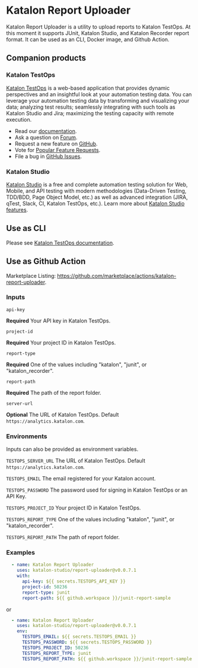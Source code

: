 # Katalon Report Uploader

Katalon Report Uploader is a utility to upload reports to Katalon TestOps. At this moment it supports JUnit, Katalon Studio, and Katalon Recorder report format. It can be used as an CLI, Docker image, and Github Action.

## Companion products

### Katalon TestOps

[Katalon TestOps](https://analytics.katalon.com) is a web-based application that provides dynamic perspectives and an insightful look at your automation testing data. You can leverage your automation testing data by transforming and visualizing your data; analyzing test results; seamlessly integrating with such tools as Katalon Studio and Jira; maximizing the testing capacity with remote execution.

* Read our [documentation](https://docs.katalon.com/katalon-analytics/docs/overview.html).
* Ask a question on [Forum](https://forum.katalon.com/categories/katalon-analytics).
* Request a new feature on [GitHub](CONTRIBUTING.md).
* Vote for [Popular Feature Requests](https://github.com/katalon-analytics/katalon-analytics/issues?q=is%3Aopen+is%3Aissue+label%3Afeature-request+sort%3Areactions-%2B1-desc).
* File a bug in [GitHub Issues](https://github.com/katalon-analytics/katalon-analytics/issues).

### Katalon Studio
[Katalon Studio](https://www.katalon.com) is a free and complete automation testing solution for Web, Mobile, and API testing with modern methodologies (Data-Driven Testing, TDD/BDD, Page Object Model, etc.) as well as advanced integration (JIRA, qTest, Slack, CI, Katalon TestOps, etc.). Learn more about [Katalon Studio features](https://www.katalon.com/features/).

## Use as CLI

Please see [Katalon TestOps documentation](https://docs.katalon.com/katalon-analytics/docs/project-management-import-cli.html).

## Use as Github Action

Marketplace Listing: https://github.com/marketplace/actions/katalon-report-uploader.

### Inputs

`api-key`

**Required** Your API key in Katalon TestOps.

`project-id`

**Required** Your project ID in Katalon TestOps.

`report-type`

**Required** One of the values including "katalon", "junit", or "katalon_recorder". 

`report-path`

**Required** The path of the report folder.

`server-url`

**Optional** The URL of Katalon TestOps. Default `https://analytics.katalon.com`.

### Environments

Inputs can also be provided as environment variables.

`TESTOPS_SERVER_URL`
The URL of Katalon TestOps. Default `https://analytics.katalon.com`.

`TESTOPS_EMAIL`
The email registered for your Katalon account.

`TESTOPS_PASSWORD`
The password used for signing in Katalon TestOps or an API Key.

`TESTOPS_PROJECT_ID`
Your project ID in Katalon TestOps.

`TESTOPS_REPORT_TYPE`
One of the values including "katalon", "junit", or "katalon_recorder".

`TESTOPS_REPORT_PATH`
The path of report folder.


### Examples

```yaml
  - name: Katalon Report Uploader
    uses: katalon-studio/report-uploader@v0.0.7.1
    with:
      api-key: ${{ secrets.TESTOPS_API_KEY }}
      project-id: 50236
      report-type: junit
      report-path: ${{ github.workspace }}/junit-report-sample
```

or

```yaml
  - name: Katalon Report Uploader
    uses: katalon-studio/report-uploader@v0.0.7.1
    env:
      TESTOPS_EMAIL: ${{ secrets.TESTOPS_EMAIL }}
      TESTOPS_PASSWORD: ${{ secrets.TESTOPS_PASSWORD }}
      TESTOPS_PROJECT_ID: 50236
      TESTOPS_REPORT_TYPE: junit
      TESTOPS_REPORT_PATH: ${{ github.workspace }}/junit-report-sample
```
